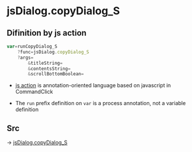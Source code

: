 # jsDialog.copyDialog_S

## Difinition by js action

```js.js
var=runCopyDialog_S
	?func=jsDialog.copyDialog_S
	?args=
		&titleString=
		&contentsString=
		&scrollBottomBoolean=
```

- [js action](#) is annotation-oriented language based on javascript in CommandClick

- The `run` prefix definition on `var` is a process annotation, not a variable definition

## Src

-> [jsDialog.copyDialog_S](https://github.com/puutaro/CommandClick/blob/master/app/src/main/java/com/puutaro/commandclick/fragment_lib/terminal_fragment/js_interface/dialog/JsDialog.kt#L351)


